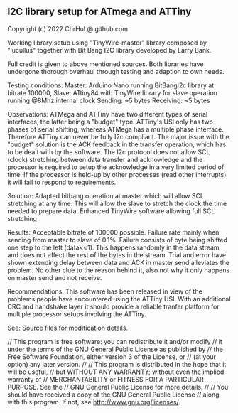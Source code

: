 I2C library setup for ATmega and ATTiny
--------------------
Copyright (c) 2022 ChrHul @ github.com

Working library setup using "TinyWire-master" library composed 	by "lucullus" together with Bit Bang I2C library
     developed by Larry Bank.

Full credit is given to above mentioned sources. Both 
     libraries have undergone thorough overhaul through 
     testing and adaption to own needs.

Testing conditions:
     Master: Arduino Nano running BitBangI2c library at 
             bitrate 100000,
     Slave: ATtiny84 with TinyWire library for slave
            operation running @8Mhz internal clock
     Sending: ~5 bytes
     Receiving: ~5 bytes

Observations:
     ATMega and ATTiny have two different types of serial 
     interfaces, the latter being a "budget" type.
     ATTiny's USI only has two phases of serial shifting,
     whereas ATMega has a multiple phase interface.
     Therefore ATTiny can never be fully I2c compliant.
     The major issue with the "budget" solution is the ACK
     feedback in the transfer operation, which has to be
     dealt with by the software. The I2c protocol does not
     allow SCL (clock) stretching between data transfer and
     acknowledge and the processor is required to setup
     the acknowledge in a very limited period of time.
     If the processor is held-up by other processes (read
     other interrupts) it will fail to respond to 
     requirements.

Solution:
     Adapted bitbang operation at master which will allow
     SCL stretching at any time. This will allow the slave
     to stretch the clock the time needed to prepare data.
     Enhanced TinyWire software allowing full SCL stretching

Results:
     Acceptable bitrate of 100000 possible. Failure rate
     mainly when sending from master to slave of 0.1%.
     Failure consists of byte being shifted one step to 
     the left (data<<1). This happens randomly in the
     data stream and does not affect the rest of the bytes
     in the stream. Trial and error have shown extending 
     delay between data and ACK in master send alleviates
     the problem. No other clue to the reason behind it, also
     not why it only happens on master send and not receive.

Recommendations:
     This software has been released in view of the problems
     people have encountered using the ATTiny USI. With an
     additional CRC and handshake layer it should provide
     a reliable tranfer platform for multiple processor
     setups involving the ATTiny.

See: Source files for modification details.




// This program is free software: you can redistribute it and/or modify
// it under the terms of the GNU General Public License as published by
// the Free Software Foundation, either version 3 of the License, or
// (at your option) any later version.
//
// This program is distributed in the hope that it will be useful,
// but WITHOUT ANY WARRANTY; without even the implied warranty of
// MERCHANTABILITY or FITNESS FOR A PARTICULAR PURPOSE.  See the
// GNU General Public License for more details.
//
// You should have received a copy of the GNU General Public License
// along with this program.  If not, see <http://www.gnu.org/licenses/>.
